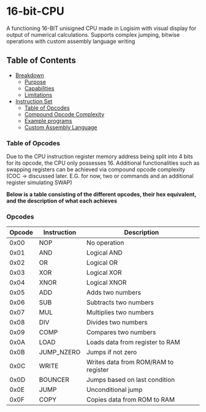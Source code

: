 # 16-bit-CPU

A functioning 16-BIT unisigned CPU made in Logisim with visual display for output of numerical calculations. Supports complex jumping, bitwise operations with custom assembly language writing

<div>
  <h2>Table of Contents</h2>
  <ul>
    <li><a href="#section1">Breakdown</a>
      <ul>
        <li><a href="#purpose">Purpose</a></li>
        <li><a href="#capabilities">Capabilities</a></li>
        <li><a href="#limitations">Limitations</a></li>
      </ul>
    </li>
    <li><a href="#section2">Instruction Set</a>
      <ul>
        <li><a href="#opcodes">Table of Opcodes</a></li>
        <li><a href="#parameters">Compound Opcode Complexity</a></li>
        <li><a href="#parameters">Example programs</a></li>
        <li><a href="#creating">Custom Assembly Language</a></li>
      </ul>
    </li>
  </ul>
</div>

<div>

<h3 id="opcodes">Table of Opcodes</h3>
<p>Due to the CPU instruction register memory address being split into 4 bits for its opcode, the CPU only possesses 16. Additional functionalities such as swapping registers can be achieved via compound opcode complexity (COC -> discussed later. E.G. for now, two or commands and an additional register simulating SWAP)</p>

<p><b>Below is a table consisting of the different opcodes, their hex equivalent, and the description of what each achieves</b></p>
</div>

### Opcodes

| Opcode | Instruction | Description               |
|--------|-------------|---------------------------|
| 0x00   | NOP         | No operation              |
| 0x01   | AND         | Logical AND               |
| 0x02   | OR          | Logical OR                |
| 0x03   | XOR         | Logical XOR               |
| 0x04   | XNOR        | Logical XNOR              |
| 0x05   | ADD         | Adds two numbers          |
| 0x06   | SUB         | Subtracts two numbers     |
| 0x07   | MUL         | Multiplies two numbers    |
| 0x08   | DIV         | Divides two numbers       |
| 0x09   | COMP        | Compares two numbers      |
| 0x0A   | LOAD        | Loads data from register to RAM |
| 0x0B   | JUMP_NZERO  | Jumps if not zero         |
| 0x0C   | WRITE       | Writes data from ROM/RAM to register |
| 0x0D   | BOUNCER     | Jumps based on last condition |
| 0x0E   | JUMP        | Unconditional jump        |
| 0x0F   | COPY        | Copies data from ROM to RAM |
